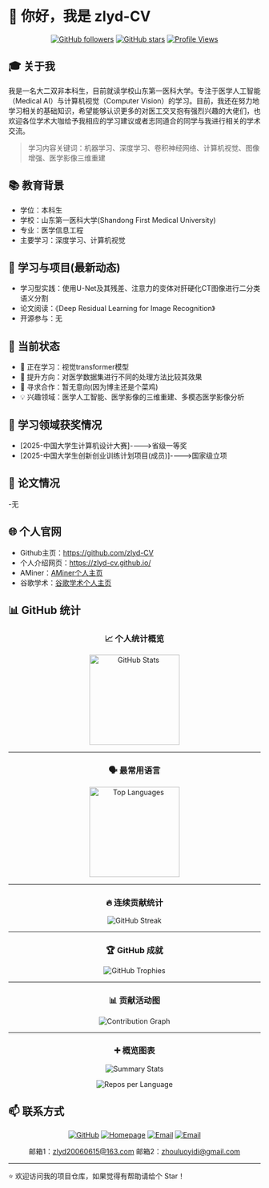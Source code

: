 # 👋 你好，我是 zlyd-CV

<div align="center">
  
[![GitHub followers](https://img.shields.io/github/followers/zlyd-CV?style=social)](https://github.com/zlyd-CV)
[![GitHub stars](https://img.shields.io/github/stars/zlyd-CV?style=social)](https://github.com/zlyd-CV)
[![Profile Views](https://komarev.com/ghpvc/?username=zlyd-CV&color=brightgreen)](https://github.com/zlyd-CV)

</div>

## 🎓 关于我

  我是一名大二双非本科生，目前就读学校山东第一医科大学。专注于医学人工智能（Medical AI）与计算机视觉（Computer Vision）的学习。目前，我还在努力地学习相关的基础知识，希望能够认识更多的对医工交叉抱有强烈兴趣的大佬们，也欢迎各位学术大咖给予我相应的学习建议或者志同道合的同学与我进行相关的学术交流。

> 学习内容关键词：机器学习、深度学习、卷积神经网络、计算机视觉、图像增强、医学影像三维重建

## 📚 教育背景

- 学位：本科生
- 学校：山东第一医科大学(Shandong First Medical University)
- 专业：医学信息工程
- 主要学习：深度学习、计算机视觉

## 🚀 学习与项目(最新动态)

- 学习型实践：使用U-Net及其残差、注意力的变体对肝硬化CT图像进行二分类语义分割
- 论文阅读：《Deep Residual Learning for Image Recognition》
- 开源参与：无

## 🌱 当前状态

- 🔭 正在学习：视觉transformer模型
- 🌱 提升方向：对医学数据集进行不同的处理方法比较其效果
- 👯 寻求合作：暂无意向(因为博主还是个菜鸡)
- 💡 兴趣领域：医学人工智能、医学影像的三维重建、多模态医学影像分析

## 🏅 学习领域获奖情况

- [2025-中国大学生计算机设计大赛]---->省级一等奖
- [2025-中国大学生创新创业训练计划项目(成员)]---->国家级立项

## 📝 论文情况

-无

## 🌐 个人官网

- Github主页：https://github.com/zlyd-CV
- 个人介绍网页：https://zlyd-cv.github.io/
- AMiner：[AMiner个人主页](https://www.aminer.cn/profile/68f0ec1d9329f86005abb67c)
- 谷歌学术：[谷歌学术个人主页](https://scholar.google.com/citations?hl=zh-CN&user=R4WXdXMAAAAJ&view_op=list_works&gmla=AH8HC4xCbDlc__IIFtu0yM6kMxdgb-WsWL3AyoJN9GwVOqLz2cmVJy0RnypqC4pV238y4eg5CKEMN4nSk8YrJ7n-MguIAuTJo8vv-dD-Z67GRAcL9EQqFyIMAbJUXk6M35Imcjk5RCN9yX)

## 📊 GitHub 统计

<div align="center">

### 📈 个人统计概览

<p>
  <img height="180" src="https://github-readme-stats.vercel.app/api?username=zlyd-CV&show_icons=true&include_all_commits=true&count_private=true&hide_border=false&bg_color=F3F9FF&title_color=0B5394&text_color=1F2937&icon_color=0B5394&border_color=E5E7EB" alt="GitHub Stats" />
</p>

<hr/>

### 🗣️ 最常用语言

<p>
  <img height="180" src="https://github-readme-stats.vercel.app/api/top-langs/?username=zlyd-CV&layout=compact&hide_border=false&bg_color=FFF7ED&title_color=9A3412&text_color=1F2937&border_color=FDE68A" alt="Top Languages" />
</p>

<hr/>

### 🔥 连续贡献统计

<p>
  <img src="https://github-readme-streak-stats.herokuapp.com/?user=zlyd-CV&hide_border=false&background=F3F9FF&ring=0B5394&fire=EF4444&currStreakNum=1F2937&sideNums=1F2937&currStreakLabel=0B5394&sideLabels=0B5394&dates=6B7280&border=E5E7EB" alt="GitHub Streak" />
</p>

<hr/>

### 🏆 GitHub 成就

<p>
  <img src="https://github-profile-trophy.vercel.app/?username=zlyd-CV&theme=flat&no-frame=false&row=1&column=6" alt="GitHub Trophies" />
</p>

<hr/>

### 📊 贡献活动图

<p>
  <img src="https://github-readme-activity-graph.vercel.app/graph?username=zlyd-CV&bg_color=F8FAFC&color=0B5394&line=0B5394&point=1D4ED8&area=true&hide_border=false" alt="Contribution Graph" />
</p>

<hr/>

### ➕ 概览图表

<p>
  <img src="https://github-profile-summary-cards.vercel.app/api/cards/stats?username=zlyd-CV&theme=default" alt="Summary Stats" />
</p>

<p>
  <img src="https://github-profile-summary-cards.vercel.app/api/cards/repos-per-language?username=zlyd-CV&theme=default" alt="Repos per Language" />
</p>

</div>

## 📫 联系方式

<div align="center">

[![GitHub](https://img.shields.io/badge/GitHub-zlyd--CV-181717?style=for-the-badge&logo=github)](https://github.com/zlyd-CV)
[![Homepage](https://img.shields.io/badge/Website-个人官网-0B5394?style=for-the-badge&logo=vercel&logoColor=white)](https://zlyd-cv.github.io/)
[![Email](https://img.shields.io/badge/Email-联系我(邮箱1)-D14836?style=for-the-badge&logo=gmail&logoColor=white)](mailto:zlyd20060615@163.com)
[![Email](https://img.shields.io/badge/Email-联系我(邮箱2)-D14836?style=for-the-badge&logo=gmail&logoColor=white)](mailto:zhouluoyidi@gmail.com)

邮箱1：zlyd20060615@163.com    邮箱2：zhouluoyidi@gmail.com
</div>

---

⭐️ 欢迎访问我的项目仓库，如果觉得有帮助请给个 Star！
